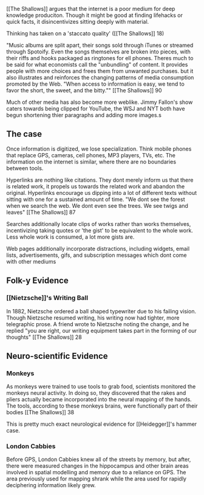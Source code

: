 [[The Shallows]] argues that the internet is a poor medium for deep knowledge produciton. Though it might be good at finding lifehacks or quick facts, it disincentivizes sitting deeply with material.

Thinking has taken on a 'staccato quality' ([[The Shallows]] 18)

"Music albums are split apart, their songs sold through iTunes or streamed through Spotoify. Even the songs themselves are broken into pieces, with their riffs and hooks packaged as ringtones for ell phones. Theres much to be said for what economists call the "unbundling" of content. It provides people with more choices and frees them from unwanted purchases. but it also illustrates and reinforces the changing patterns of media consumption promoted by the Web. "When access to information is easy, we tend to favor the short, the sweet, and the bitty.""
	[[The Shallows]] 90

Much of other media has also become more weblike. Jimmy Fallon's show caters towards being clipped for YouTube, the WSJ and NYT both have begun shortening thier paragraphs and adding more images.s
## The case
Once information is digitized, we lose specialization. Think mobile phones that replace GPS, cameras, cell phones, MP3 players, TVs, etc. The information on the internet is similar, where there are no boundaries between tools. 

Hyperlinks are nothing like citations. They dont merely inform us that there is related work, it propels us towards the related work and abandon the original. Hyperlinks encourage us dipping into a lot of different texts without sitting with one for a sustained amount of time. "We dont see the forest when we search the web. We dont even see the trees. We see twigs and leaves"
	[[The Shallows]] 87

Searches additionally locate clips of works rather than works themselves, incentivizing taking quotes or 'the gist' to be equivalent to the whole work. Less whole work is consumed, a lot more gists are. 

Web pages additionally incorporate distractions, including widgets, email lists, advertisements, gifs, and subscription messages which dont come with other mediums


## Folk-y Evidence
### [[Nietzsche]]'s Writing Ball
In 1882, Nietzsche ordered a ball shaped typewriter due to his failing vision. Though Nietzsche resumed writing, his writing now had tighter, more telegraphic prose. A friend wrote to Nietzsche noting the change, and he replied "you are right,  our writing equipment  takes part in the forming of our thoughts"
	[[The Shallows]] 28

## Neuro-scientific Evidence

### Monkeys
As monkeys were trained to use tools to grab food, scientists monitored the monkeys neural activity. In doing so, they discovered that the rakes and pliers actually became incorporated into the neural mapping of the hands. The tools, according to these monkeys brains, were functionally part of their bodies
	[[The Shallows]] 38

This is pretty much exact neurological evidence for [[Heidegger]]'s hammer case.

### London Cabbies
Before GPS, London Cabbies knew all of the streets by memory, but after, there were measured changes in the hippocampus and other brain areas involved in spatial modelling and memory due to a reliance on GPS. The area previously used for mapping shrank while the area used for rapidly deciphering information likely grew. 
